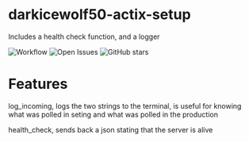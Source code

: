 # darkicewolf50-actix-setup

Includes a health check function, and a logger

![Workflow](https://forge.ucalgarybaja.ca/darkicewolf50/darkicewolf50-actix-setup/badges/workflows/all_tests.yaml/badge.svg?branch=master)
![Open Issues](https://forge.ucalgarybaja.ca/darkicewolf50/darkicewolf50-actix-setup/badges/issues/open.svg)
![GitHub stars](https://img.shields.io/github/stars/darkicewolf50/darkicewolf50-actix-setup?style=flat-square)

# Features

log_incoming, logs the two strings to the terminal, is useful for knowing what was polled in seting and what was polled in the production

health_check, sends back a json stating that the server is alive
